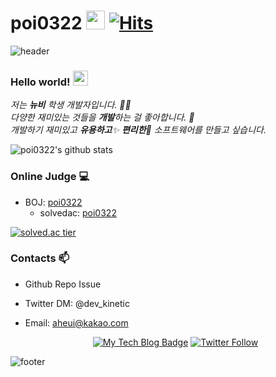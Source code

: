 

# poi0322&nbsp;<img src="https://github.com/poi0322/poi0322/blob/master/sans.gif" width="30px"> [![Hits](https://hits.seeyoufarm.com/api/count/incr/badge.svg?url=https%3A%2F%2Fgithub.com%2Fpoi0322%2Fpoi0322)](https://hits.seeyoufarm.com) 

![header](https://capsule-render.vercel.app/api?type=wave&color=gradient&height=300&section=header&text=Kinetic's%20Github&fontSize=40)

### Hello world!&nbsp;<img src="https://github.com/poi0322/poi0322/blob/master/earth.gif" width="24px">

<p>
  <em>
    저는 <b>뉴비</b> 학생 개발자입니다. 👨‍💻 <br>
    다양한 재미있는 것들을 <b>개발</b>하는 걸 좋아합니다. 🎁 <br>
    개발하기 재미있고 <b>유용하고</b>✨ <b>편리한</b>🎉 소프트웨어를 만들고 싶습니다. 
  </em>  
</p>

![poi0322's github stats](https://github-readme-stats.vercel.app/api?username=poi0322&show_icons=true)

### Online Judge 💻

* BOJ: [poi0322](http://icpc.me/poi0322)
  * solvedac: [poi0322](https://solved.ac/profile/poi0322)
  
[![solved.ac tier](http://mazassumnida.wtf/api/generate_badge?boj=poi0322)](https://solved.ac/poi0322)

<!--
### Project ⚡

* Development Diary Blog([blog](https://poi0322.github.io))
* [Unknown to Wellknown](https://github.com/justiceHui/Unknown-To-Wellknown): Advanced Algorithm Introduction
* [814Solver](https://github.com/kimjg1119/814Solver): [BOJ 18789 814-2](https://www.acmicpc.net/problem/18789) solver using Genetic Algorithm
-->

### Contacts 📫

* Github Repo Issue
* Twitter DM: @dev_kinetic
* Email: aheui@kakao.com

  <div align=center>
  
  [![My Tech Blog Badge](http://img.shields.io/badge/-My%20Tech%20blog-black?style=flat-square&logo=github&link=https://poi0322.github.io/)](https://poi0322.github.io/) 
  [![Twitter Follow](https://img.shields.io/twitter/follow/dev_kinetic?label=Follow%20me&style=social)](https://twitter.com/dev_kinetic)
  </div>
  
![footer](https://capsule-render.vercel.app/api?type=wave&color=gradient&height=150&section=footer)
